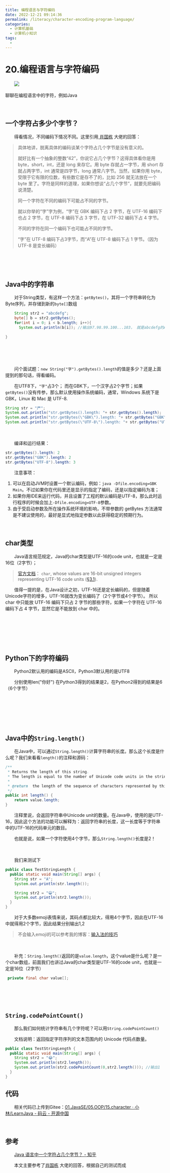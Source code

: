 ```yaml
---
title: 编程语言与字符编码
date: 2022-12-21 09:14:36
permalink: /literacy/character-encoding-program-language/
categories:
  - 计算机基础
  - 计算机小知识
tags:
  - 
---
```



# 20.编程语言与字符编码

　　‍![](https://image.peterjxl.com/blog/saber.jpg)

聊聊在编程语言中的字符，例如Java

<!-- more -->

　　‍

## 一个字符占多少个字节？

　　得看情况，不同编码下情况不同。这里引用[ 肖国栋](https://www.zhihu.com/question/27562173/answer/76208352) 大佬的回答：

> 具体地讲，脱离具体的编码谈某个字符占几个字节是没有意义的。
>
> 就好比有一个抽象的整数“42”，你说它占几个字节？这得具体看你是用 byte，short，int，还是 long 来存它。用 byte 存就占一字节，用 short 存就占两字节，int 通常是四字节，long 通常八字节。当然，如果你用 byte，受限于它有限的位数，有些数它是存不了的，比如 256 就无法放在一个 byte 里了。字符是同样的道理，如果你想谈“占几个字节”，就要先把编码说清楚。
>
> 同一个字符在不同的编码下可能占不同的字节。
>
> 就以你举的“字”字为例，“字”在 GBK 编码下占 2 字节，在 UTF-16 编码下也占 2 字节，在 UTF-8 编码下占 3 字节，在 UTF-32 编码下占 4 字节。
>
> 不同的字符在同一个编码下也可能占不同的字节。
>
> “字”在 UTF-8 编码下占3字节，而“A”在 UTF-8 编码下占 1 字节。（因为 UTF-8 是变长编码）

　　‍

　　‍

## Java中的字符串

　　对于String类型，有这样一个方法：`getBytes()`​，其将一个字符串转化为Byte序列，并存储到新的`byte[]`​数组

```java
    String str2 = "abcdefg";
    byte[] b = str2.getBytes();
    for(int i = 0; i < b.length; i++){
      System.out.println(b[i]); //输出97.98.99.100...103， 就是abcdefg的ASCII码
  
}
```

　　‍

　　‍

　　问个面试题：`new String("字").getBytes().length`​的值是多少？还是上面提到的那句话，得看编码。

　　在UTF8下，`"字"`​占3个； 而在GBK下，一个汉字占2个字节；如果`getBytes()`​没有传参，那么默认使用操作系统编码，通常，Windows 系统下是 GBK，Linux 和 Mac 是 UTF-8.

```java
String str = "严";
System.out.println("str.getBytes().length: "+ str.getBytes().length);
System.out.println("str.getBytes(\"GBK\").length: "+ str.getBytes("GBK").length);
System.out.println("str.getBytes(\"UTF-8\").length: "+ str.getBytes("UTF-8").length);
```

　　‍

　　编译和运行结果：

```java
str.getBytes().length: 2
str.getBytes("GBK").length: 2
str.getBytes("UTF-8").length: 3
```

　　注意事项：

1. 可以在启动JVM时设置一个默认编码，例如：`java -Dfile.encoding=GBK Main`​。不过如果你在代码里还是显示的指定了编码，还是以指定编码为准；
2. 如果你用IDE来运行代码，并且设置了工程的默认编码是UTF-8，那么此时运行程序的时候会加上`-Dfile.encoding=UTF-8`​ 参数。
3. 由于受启动参数及所在操作系统环境的影响，不带参数的 getBytes 方法通常是不建议使用的，最好是显式地指定参数以此获得稳定的预期行为。

　　‍

## char类型

　　Java语言规范规定，Java的char类型是UTF-16的code unit，也就是一定是16位（2字节）；

> [官方文档](https://docs.oracle.com/javase/specs/jls/se8/html/jls-3.html#jls-3.1)： `char`​, whose values are 16-bit unsigned integers representing UTF-16 code units ([§3.1](https://docs.oracle.com/javase/specs/jls/se8/html/jls-3.html#jls-3.1 "3.1. Unicode")).

　　值得一提的是，在Java设计之初，UTF-16还是定长编码的，但是随着Unicode字符的增多，UTF-16就改为变长编码了（2个字节或4个字节）。 所以char 中只能放 UTF-16 编码下只占 2 字节的那些字符，如果一个字符在 UTF-16 编码下占 4 字节，显然它是不能放到 char 中的。

　　‍

　　‍

　　‍

## Python下的字符编码

　　Python2默认用的编码是ASCII，Python3默认用的是UTF8

　　分别使用len("你好")  在Python3得到的结果是2，在Python2得到的结果是6（6个字节）

　　‍

　　‍

　　‍

## Java中的`String.length()`​

　　在Java中，可以通过`String.length()`​ 计算字符串的长度。那么这个长度是什么呢？我们来看看`length()`​的注释和源码：

```java
/**
 * Returns the length of this string.
 * The length is equal to the number of Unicode code units in the string.
 *
 * @return  the length of the sequence of characters represented by this object.
 */
public int length() {
    return value.length;
}
```

　　注释里说，会返回字符串中Unicode unit的数量。在Java中，使用的是UTF-16，因此这个方法的功能可以解释为：返回字符串的长度，这一长度等于字符串中的UTF-16的代码单元的数目。

　　也就是说，如果一个字符使用4个字节，那么`String.length()`​长度是2！

　　‍

　　我们来测试下

```java
public class TestStringLength {
  public static void main(String[] args) {
    String str = "A";
    System.out.println(str.length());

    String str2 = "😀";
    System.out.println(str2.length());
  }
}
```

　　对于大多数emoji表情来说，其码点都比较大，得用4个字节，因此在UTF-16中就得用2个字节，因此结果分别输出1,2

> 不会输入emoji的可以参考我的博客：[输入法的技巧 ](https://www.peterjxl.com/typewriting/typewriting-tips/)

　　‍

　　补充：`String.length()`​返回的是`value.length`​，这个value是什么呢？是一个char数组，前面我们也讲过Java的char类型是UTF-16的code unit，也就是一定是16位（2字节）

```java
 private final char value[];
```

　　‍

　　‍

## ​`String.codePointCount()`​

　　那么我们如何统计字符串有几个字符呢？可以用​`String.codePointCount()`​​

　　文档说明：返回指定字符序列的文本范围内的 Unicode 代码点数量。

```java
public class TestStringLength {
  public static void main(String[] args) {
    String str2 = "😂";
    System.out.println(str2.length());
    System.out.println(str2.codePointCount(0,str2.length())); //输出1
  }
}
```



## 代码

　　相关代码已上传到Gitee：[01.JavaSE/05.OOP/15.character · 小林/LearnJava - 码云 - 开源中国](https://gitee.com/peterjxl/LearnJava/tree/master/01.JavaSE/05.OOP/15.character)

　　‍

## 参考

　　[Java 语言中一个字符占几个字节？ - 知乎](https://www.zhihu.com/question/27562173/answer/37188642)

　　本文主要参考了[肖国栋](https://www.zhihu.com/question/27562173/answer/76208352) 大佬的回答，根据自己的测试而成

　　‍

